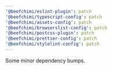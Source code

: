 ```yaml
---
'@beefchimi/eslint-plugin': patch
'@beefchimi/typescript-config': patch
'@beefchimi/assets-config': patch
'@beefchimi/browserslist-config': patch
'@beefchimi/postcss-plugin': patch
'@beefchimi/prettier-config': patch
'@beefchimi/stylelint-config': patch
---
```


Some minor dependency bumps.
